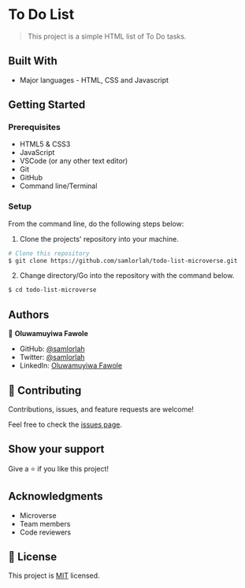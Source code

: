 # To Do List

> This project is a simple HTML list of To Do tasks.


## Built With

- Major languages - HTML, CSS and Javascript


## Getting Started



### Prerequisites

- HTML5 & CSS3 
- JavaScript
- VSCode (or any other text editor)
- Git
- GitHub
- Command line/Terminal

### Setup

From the command line, do the following steps below:

1. Clone the projects' repository into your machine.

```bash
# Clone this repository
$ git clone https://github.com/samlorlah/todo-list-microverse.git

```
2. Change directory/Go into the repository with the command below.

```bash
$ cd todo-list-microverse

```

## Authors

👤 **Oluwamuyiwa Fawole**

- GitHub: [@samlorlah](https://github.com/samlorlah)
- Twitter: [@samlorlah](https://twitter.com/samlorlah)
- LinkedIn: [Oluwamuyiwa Fawole](https://www.linkedin.com/in/muyiwa-fawole/)

## 🤝 Contributing

Contributions, issues, and feature requests are welcome!

Feel free to check the [issues page](https://github.com/samlorlah/webpack/issues).

## Show your support

Give a ⭐️ if you like this project!

## Acknowledgments

 - Microverse
 - Team members
 - Code reviewers

## 📝 License

This project is [MIT](./MIT.md) licensed.
